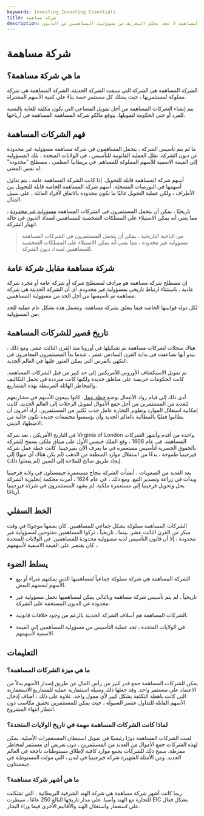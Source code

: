 ```yaml
---
keywords: Investing,Investing Essentials
title: شركة مساهمة
description: تعود أصول الشركة الحديثة إلى شركة مساهمة ، لكن الشركة المساهمة لا تحد بحكم التعريف من مسؤولية المساهمين عن الديون.
---
```


# شركة مساهمة
## ما هي شركة مساهمة؟

الشركة المساهمة هي الشركة التي سبقت الشركة الحديثة. الشركة المساهمة هي شركة مملوكة لمستثمريها ، حيث يمتلك كل مستثمر حصة بناءً على كمية الأسهم المشتراة.

يتم إنشاء الشركات المساهمة من أجل تمويل المساعي التي تكون مكلفة للغاية بالنسبة للفرد أو حتى الحكومة لتمويلها. يتوقع مالكو شركة المساهمة المساهمة في أرباحها.

## فهم الشركات المساهمة

ما لم يتم تأسيس الشركة ، يتحمل المساهمون في شركة مساهمة مسؤولية غير محدودة عن ديون الشركة. تقلل العملية القانونية للتأسيس ، في الولايات المتحدة ، تلك المسؤولية إلى القيمة الاسمية للأسهم المملوكة للمساهم. في بريطانيا العظمى ، مصطلح "محدودة" له نفس المعنى.

أسهم شركة المساهمة قابلة للتحويل. إذا كانت الشركة المساهمة عامة ، يتم تداول أسهمها في البورصات المسجلة. أسهم شركة المساهمة الخاصة قابلة للتحويل بين الأطراف ، ولكن عملية التحويل غالبًا ما تكون محدودة بالاتفاق لأفراد العائلة ، على سبيل المثال.

تاريخيًا ، يمكن أن يتحمل المستثمرون في الشركات المساهمة [مسؤولية غير محدودة](/unlimited-liability) ، مما يعني أنه يمكن الاستيلاء على الممتلكات الشخصية للمساهمين لسداد الديون في حالة انهيار الشركة.

> من الناحية التاريخية ، يمكن أن يتحمل المستثمرون في الشركات المساهمة مسؤولية غير محدودة ، مما يعني أنه يمكن الاستيلاء على الممتلكات الشخصية للمساهمين لسداد ديون الشركة.

>

## شركة مساهمة مقابل شركة عامة

إن مصطلح شركة مساهمة هو مرادف لمصطلح شركة أو شركة عامة أو مجرد شركة عادية ، باستثناء ارتباط تاريخي بمسؤولية غير محدودة. أي أن الشركة الحديثة هي شركة مساهمة تم تأسيسها من أجل الحد من مسؤولية المساهمين.

لكل دولة قوانينها الخاصة فيما يتعلق بشركة مساهمة. وتشمل هذه بشكل عام عملية للحد من المسؤولية.

## تاريخ قصير للشركات المساهمة

هناك سجلات لشركات مساهمة تم تشكيلها في أوروبا منذ القرن الثالث عشر. ومع ذلك ، يبدو أنها تضاعفت في بداية القرن السادس عشر ، عندما بدأ المستثمرون المغامرون في التكهن بالفرص التي يمكن العثور عليها في العالم الجديد.

تم تمويل الاستكشاف الأوروبي للأمريكتين إلى حد كبير من قبل الشركات المساهمة. كانت الحكومات حريصة على مناطق جديدة ولكنها كانت مترددة في تحمل التكاليف والمخاطر الهائلة المرتبطة بهذه المشاريع.

أدى ذلك إلى قيام رواد الأعمال بوضع [خطة عمل](/business-plan). كانوا يبيعون الأسهم في مشاريعهم للعديد من المستثمرين من أجل جمع الأموال لتمويل الرحلات إلى العالم الجديد. كانت إمكانية استغلال الموارد وتطوير التجارة عامل جذب لكثير من المستثمرين. أراد آخرون أن يطالبوا فعليًا بالمطالبة بالعالم الجديد وأن يؤسسوا مجتمعات جديدة تكون خالية من الاضطهاد الديني.

في التاريخ الأمريكي ، تعد شركة Virginia of London واحدة من أقدم وأشهر الشركات المساهمة. في عام 1606 ، وقع الملك جيمس الأول على ميثاق ملكي يسمح للشركة بالحقوق الحصرية لتأسيس مستعمرة في ما يعرف الآن بفيرجينيا. كانت خطة عمل شركة فيرجينيا طموحة ، بدءًا من استغلال موارد المنطقة من الذهب (لم يكن هناك أي منها) إلى إيجاد طريق صالح للملاحة إلى الصين (لم يفعلوا ذلك).

بعد العديد من الصعوبات ، أنشأت الشركة بنجاح مستعمرة جيمستاون في ولاية فرجينيا وبدأت في زراعة وتصدير التبغ. ومع ذلك ، في عام 1624 ، أمرت محكمة إنجليزية الشركة بحل وتحويل فرجينيا إلى مستعمرة ملكية. لم يشهد المستثمرون في شركة فيرجينيا أرباحًا.

## الخط السفلي

الشركات المساهمة مملوكة بشكل جماعي للمساهمين. كان بعضها موجودًا في وقت مبكر من القرن الثالث عشر. بينما ، تاريخياً ، تركوا المساهمين مفتوحين لمسؤولية غير محدودة ، إلا أن قانون التأسيس لديه مسؤولية محدودة للمساهمين. في الولايات المتحدة ، كان يقتصر على القيمة الاسمية لأسهمهم.

## يسلط الضوء

- الشركة المساهمة هي شركة مملوكة جماعياً لمساهميها الذين يمكنهم شراء أو بيع الأسهم لبعضهم البعض.

- تاريخياً ، لم يتم تأسيس شركة مساهمة وبالتالي يمكن لمساهميها تحمل مسؤولية غير محدودة عن الديون المستحقة على الشركة.

- الشركات المساهمة هم أسلاف الشركة الحديثة بالرغم من وجود خلافات قانونية.

- في الولايات المتحدة ، تحد عملية التأسيس من مسؤولية المساهمين إلى القيمة الاسمية لأسهمهم.

## التعليمات

### ما هي ميزة الشركات المساهمة؟

يمكن للشركات المساهمة جمع قدر كبير من رأس المال عن طريق إصدار الأسهم بدلاً من الاعتماد على مستثمر واحد. وقد جعلها ذلك وسيلة استثمارية عملية للمشاريع الاستعمارية التي كانت باهظة التكلفة بشكل كبير لأي ممول واحد. علاوة على ذلك ، أضاف إدخال الأسهم القابلة للتداول عنصر السيولة ، حيث يمكن للمستثمرين تحقيق مكاسب دون انتظار انتهاء المشروع.

### لماذا كانت الشركات المساهمة مهمة في تاريخ الولايات المتحدة؟

لعبت الشركات المساهمة دورًا رئيسيًا في تمويل استيطان المستعمرات الأصلية. يمكن لهذه الشركات جمع الأموال من العديد من المستثمرين ، دون تعريض أي مستثمر لمخاطر مفرطة. سمح ذلك للشركات بجمع موارد كافية لإطلاق مستوطنات ناجحة في العالم الجديد. ومن الأمثلة الشهيرة شركة فيرجينيا في لندن ، التي مولت المستوطنة في جيمستاون.

### ما هي أشهر شركة مساهمة؟

ربما كانت أشهر شركة مساهمة هي شركة الهند الشرقية البريطانية ، التي تشكلت للتجارة مع الهند وآسيا. على مدار تاريخها البالغ 250 عامًا ، سيطرت EIC بشكل فعال على استعمار واستغلال الهند والأقاليم الأخرى فيما وراء البحار.

